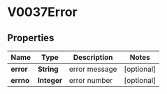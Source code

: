

# V0037Error


## Properties

| Name | Type | Description | Notes |
|------------ | ------------- | ------------- | -------------|
|**error** | **String** | error message |  [optional] |
|**errno** | **Integer** | error number |  [optional] |



